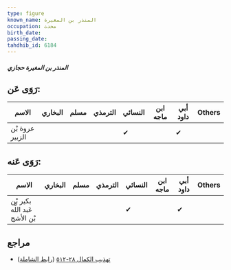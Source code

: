 ```yaml
---
type: figure
known_name: المنذر بن المغيرة
occupation: محدث
birth_date:
passing_date:
tahdhib_id: 6184
---
```

##### المنذر بن المغيرة حجازي

## رَوَى عَن:
| الاسم           | البخاري | مسلم | الترمذي | النسائي | ابن ماجه | أبي داود | Others |
| --------------- | ------- | ---- | ------- | ------- | -------- | -------- | ------ |
| عروة بْن الزبير |         |      |         | ✔       |          | ✔        |        |
## رَوَى عَنه:
| الاسم                          | البخاري | مسلم | الترمذي | النسائي | ابن ماجه | أبي داود | Others |
| ------------------------------ | ------- | ---- | ------- | ------- | -------- | -------- | ------ |
| بكير بْن عَبد اللَّه بْن الأشج |         |      |         | ✔       |          | ✔        |        |
## مراجع
- [تهذيب الكمال ٢٨-٥١٢](obsidian://open?vault=Tahdhib-al-Kamal&file=Figures/٦١٨٤-المنذر%20بن%20المغيرة%20حجازي) ([رابط الشاملة](https://shamela.ws/book/3722/15487))